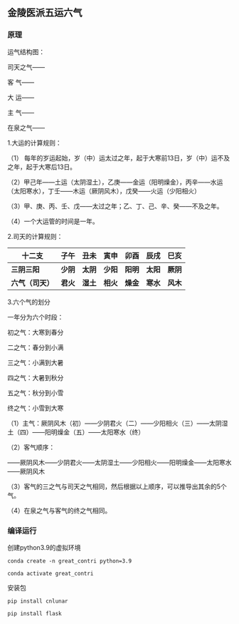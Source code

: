 ## 金陵医派五运六气

### 原理

运气结构图：

司天之气——

客    气——

大    运——

主    气——

在泉之气——

 

1.大运的计算规则：

（1） 每年的岁运起始，岁（中）运太过之年，起于大寒前13日，岁（中）运不及之年，起于大寒后13日。

（2）甲己年——土运（太阴湿土），乙庚——金运（阳明燥金），丙辛——水运（太阳寒水），丁壬——木运（厥阴风木），戊癸——火运（少阳相火）

（3）甲、庚、丙、壬、戊——太过之年；乙、丁、己、辛、癸——不及之年。

（4）一个大运管的时间是一年。

 

2.司天的计算规则：

| **十二支**       | **子午** | **丑未** | **寅申** | **卯酉** | **辰戌** | **巳亥** |
| ---------------- | -------- | -------- | -------- | -------- | -------- | -------- |
| **三阴三阳**     | **少阴** | **太阴** | **少阳** | **阳明** | **太阳** | **厥阴** |
| **六气（司天）** | **君火** | **湿土** | **相火** | **燥金** | **寒水** | **风木** |

 

3.六个气的划分

一年分为六个时段：

  初之气：大寒到春分

  二之气：春分到小满

  三之气：小满到大暑

  四之气：大暑到秋分

  五之气：秋分到小雪

  终之气：小雪到大寒

 

（1）主气：厥阴风木（初）——少阴君火（二）——少阳相火（三）——太阴湿土（四）——阳明燥金（五）——太阳寒水（终）

（2）客气顺序：

——厥阴风木——少阴君火——太阴湿土——少阳相火——阳明燥金——太阳寒水——厥阴风木       

（3）客气的三之气与司天之气相同，然后根据以上顺序，可以推导出其余的5个气。

（4）在泉之气与客气的终之气相同。

### 编译运行

创建python3.9的虚拟环境

```conda create -n great_contri python=3.9```

```conda activate great_contri```

安装包

```pip install cnlunar```

```pip install flask```





